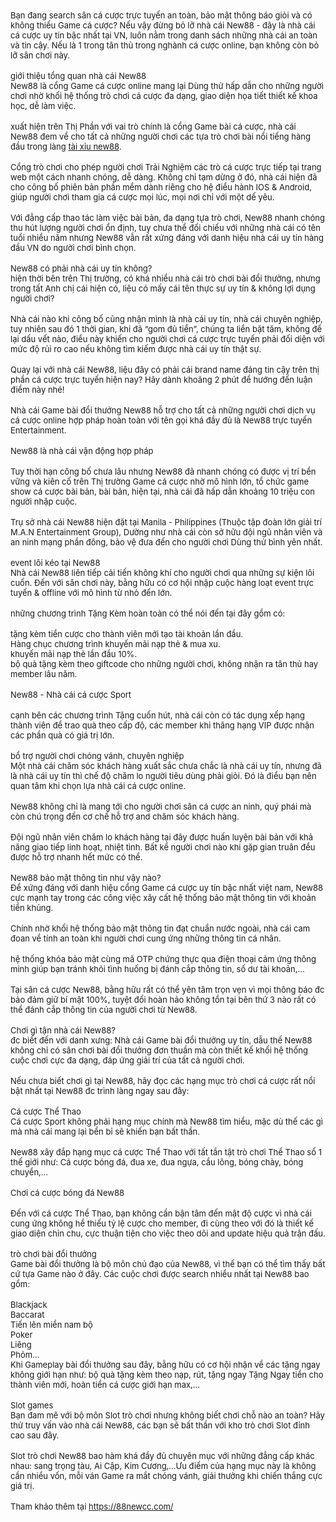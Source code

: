 <div><span style="font-size:13px">Bạn đang search sân cá cược trực tuyến an toàn, bảo mật thông báo giỏi và có không thiếu Game cá cược? Nếu vậy đừng bỏ lỡ nhà cái New88 - đây là nhà cái cá cược uy tín bậc nhất tại VN, luôn nằm trong danh sách những nhà cái an toàn và tin cậy. Nếu là 1 trong tân thủ trong nghành cá cược online, bạn không còn bỏ lỡ sân chơi này.</span></div>

<div>&nbsp;</div>

<div><span style="font-size:13px">giới thiệu tổng quan nhà cái New88</span></div>

<div><span style="font-size:13px">New88 là cổng Game cá cược online mang lại Dùng thử hấp dẫn cho những người chơi nhờ khối hệ thống trò chơi cá cược đa dạng, giao diện họa tiết thiết kế khoa học, dễ làm việc.</span></div>

<div>&nbsp;</div>

<div><span style="font-size:13px">xuất hiện trên Thị Phần với vai trò chính là cổng Game bài cá cược, nhà cái New88 đem về cho tất cả những người chơi các tựa trò chơi bài nổi tiếng hàng đầu trong làng <a href="https://88newcc.com/tai-xiu-new88/">tài xỉu new88</a>.</span></div>

<div>&nbsp;</div>

<div><span style="font-size:13px">Cổng trò chơi cho phép người chơi Trải Nghiệm các trò cá cược trực tiếp tại trang web một cách nhanh chóng, dễ dàng. Không chỉ tạm dừng ở đó, nhà cái hiện đã cho công bố phiên bản phần mềm dành riêng cho hệ điều hành IOS &amp; Android, giúp người chơi tham gia cá cược mọi lúc, mọi nơi chỉ với một dế yêu.</span></div>

<div>&nbsp;</div>

<div><span style="font-size:13px">Với đẳng cấp thao tác làm việc bài bản, đa dạng tựa trò chơi, New88 nhanh chóng thu hút lượng người chơi ổn định, tuy chưa thể đối chiếu với những nhà cái có tên tuổi nhiều năm nhưng New88 vẫn rất xứng đáng với danh hiệu nhà cái uy tín hàng đầu VN do người chơi bình chọn.</span></div>

<div>&nbsp;</div>

<div><span style="font-size:13px">New88 có phải nhà cái uy tín không?</span></div>

<div><span style="font-size:13px">hiện thời bên trên Thị trường, có khá nhiều nhà cái trò chơi bài đổi thưởng, nhưng trong tất Anh chị cái hiện có, liệu có mấy cái tên thực sự uy tín &amp; không lợi dụng người chơi?</span></div>

<div>&nbsp;</div>

<div><span style="font-size:13px">Nhà cái nào khi công bố cũng nhận mình là nhà cái uy tín, nhà cái chuyên nghiệp, tuy nhiên sau đó 1 thời gian, khi đã &ldquo;gom đủ tiền&rdquo;, chúng ta liền bặt tăm, không để lại dấu vết nào, điều này khiến cho người chơi cá cược trực tuyến phải đối diện với mức độ rủi ro cao nếu không tìm kiếm được nhà cái uy tín thật sự.</span></div>

<div>&nbsp;</div>

<div><span style="font-size:13px">Quay lại với nhà cái New88, liệu đây có phải cái brand name đáng tin cậy trên thị phần cá cược trực tuyến hiện nay? Hãy dành khoảng 2 phút để hướng đến luận điểm này nhé!</span></div>

<div>&nbsp;</div>

<div><span style="font-size:13px">Nhà cái Game bài đổi thưởng New88 hỗ trợ cho tất cả những người chơi dịch vụ cá cược online hợp pháp hoàn toàn với tên gọi khá đầy đủ là New88 trực tuyến Entertainment.</span></div>

<div>&nbsp;</div>

<div><span style="font-size:13px">New88 là nhà cái vận động hợp pháp</span></div>

<div>&nbsp;</div>

<div><span style="font-size:13px">Tuy thời hạn công bố chưa lâu nhưng New88 đã nhanh chóng có được vị trí bền vững và kiên cố trên Thị trường Game cá cược nhờ mô hình lớn, tổ chức game show cá cược bài bản, bài bản, hiện tại, nhà cái đã hấp dẫn khoảng 10 triệu con người nhập cuộc.</span></div>

<div>&nbsp;</div>

<div><span style="font-size:13px">Trụ sở nhà cái New88 hiện đặt tại Manila - Philippines (Thuộc tập đoàn lớn giải trí M.A.N Entertainment Group), Dường như nhà cái còn sở hữu đội ngũ nhân viên và an ninh mạng phần đông, bảo vệ đưa đến cho người chơi Dùng thử bình yên nhất.</span></div>

<div>&nbsp;</div>

<div><span style="font-size:13px">event lôi kéo tại New88</span></div>

<div><span style="font-size:13px">Nhà cái New88 liên tiếp cải tiến không khí cho người chơi qua những sự kiện lôi cuốn. Đến với sân chơi này, bằng hữu có cơ hội nhập cuộc hàng loạt event trực tuyến &amp; offline với mô hình từ nhỏ đến lớn.</span></div>

<div>&nbsp;</div>

<div><span style="font-size:13px">những chương trình Tặng Kèm hoàn toàn có thể nói đến tại đây gồm có:</span></div>

<div>&nbsp;</div>

<div><span style="font-size:13px">tặng kèm tiền cược cho thành viên mới tạo tài khoản lần đầu.</span></div>

<div><span style="font-size:13px">Hàng chục chương trình khuyến mãi nạp thẻ &amp; mua xu.</span></div>

<div><span style="font-size:13px">khuyến mãi nạp thẻ lần đầu 10%.</span></div>

<div><span style="font-size:13px">bộ quà tặng kèm theo giftcode cho những người chơi, không nhận ra tân thủ hay member lâu năm.</span></div>

<div>&nbsp;</div>

<div><span style="font-size:13px">New88 - Nhà cái cá cược Sport</span></div>

<div>&nbsp;</div>

<div><span style="font-size:13px">cạnh bên các chương trình Tặng cuốn hút, nhà cái còn có tác dụng xếp hạng thành viên để trao quà theo cấp độ, các member khi thăng hạng VIP được nhận các phần quà có giá trị lớn.</span></div>

<div>&nbsp;</div>

<div><span style="font-size:13px">bổ trợ người chơi chóng vánh, chuyên nghiệp</span></div>

<div><span style="font-size:13px">Một nhà cái chăm sóc khách hàng xuất sắc chưa chắc là nhà cái uy tín, nhưng đã là nhà cái uy tín thì chế độ chăm lo người tiêu dùng phải giỏi. Đó là điều bạn nên quan tâm khi chọn lựa nhà cái cá cược online.</span></div>

<div>&nbsp;</div>

<div><span style="font-size:13px">New88 không chỉ là mang tới cho người chơi sân cá cược an ninh, quý phái mà còn chú trọng đến cơ chế hỗ trợ and chăm sóc khách hàng.</span></div>

<div>&nbsp;</div>

<div><span style="font-size:13px">Đội ngũ nhân viên chăm lo khách hàng tại đây được huấn luyện bài bản với khả năng giao tiếp linh hoạt, nhiệt tình. Bất kể người chơi nào khi gặp gian truân đều được hỗ trợ nhanh hết mức có thể.</span></div>

<div>&nbsp;</div>

<div><span style="font-size:13px">New88 bảo mật thông tin như vậy nào?</span></div>

<div><span style="font-size:13px">Để xứng đáng với danh hiệu cổng Game cá cược uy tín bậc nhất việt nam, New88 cực mạnh tay trong các công việc xây cất hệ thống bảo mật thông tin với khoản tiền khủng.</span></div>

<div>&nbsp;</div>

<div><span style="font-size:13px">Chính nhờ khối hệ thống bảo mật thông tin đạt chuẩn nước ngoài, nhà cái cam đoan về tính an toàn khi người chơi cung ứng những thông tin cá nhân.</span></div>

<div>&nbsp;</div>

<div><span style="font-size:13px">hệ thống khóa bảo mật cùng mã OTP chứng thực qua điện thoại cảm ứng thông minh giúp bạn tránh khỏi tình huống bị đánh cắp thông tin, số dư tài khoản,...</span></div>

<div>&nbsp;</div>

<div><span style="font-size:13px">Tại sân cá cược New88, bằng hữu rất có thể yên tâm trọn vẹn vì mọi thông báo đc bảo đảm giữ bí mật 100%, tuyệt đối hoàn hảo không tồn tại bên thứ 3 nào rất có thể đánh cắp thông tin của người chơi từ New88.</span></div>

<div>&nbsp;</div>

<div><span style="font-size:13px">Chơi gì tận nhà cái New88?</span></div>

<div><span style="font-size:13px">đc biết đến với danh xưng: Nhà cái Game bài đổi thưởng uy tín, dẫu thế New88 không chỉ có sân chơi bài đổi thưởng đơn thuần mà còn thiết kế khối hệ thống cuộc chơi cực đa dạng, đáp ứng giải trí của tất cả người chơi.</span></div>

<div>&nbsp;</div>

<div><span style="font-size:13px">Nếu chưa biết chơi gì tại New88, hãy đọc các hạng mục trò chơi cá cược rất nổi bật nhất tại New88 đc trình làng ngay sau đây:</span></div>

<div>&nbsp;</div>

<div><span style="font-size:13px">Cá cược Thể Thao</span></div>

<div><span style="font-size:13px">Cá cược Sport không phải hạng mục chính mà New88 tìm hiểu, mặc dù thế các gì mà nhà cái mang lại bền bỉ sẽ khiến bạn bất thần.</span></div>

<div>&nbsp;</div>

<div><span style="font-size:13px">New88 xây đắp hạng mục cá cược Thể Thao với tất tần tật trò chơi Thể Thao số 1 thế giới như: Cá cược bóng đá, đua xe, đua ngựa, cầu lông, bóng chày, bóng chuyền,...</span></div>

<div>&nbsp;</div>

<div><span style="font-size:13px">Chơi cá cược bóng đá New88</span></div>

<div>&nbsp;</div>

<div><span style="font-size:13px">Đến với cá cược Thể Thao, bạn không cần bận tâm đến mật độ cược vì nhà cái cung ứng không hề thiếu tỷ lệ cược cho member, đi cùng theo với đó là thiết kế giao diện chỉn chu, cực thuận tiện cho việc theo dõi and update hiệu quả trận đấu.</span></div>

<div>&nbsp;</div>

<div><span style="font-size:13px">trò chơi bài đổi thưởng</span></div>

<div><span style="font-size:13px">Game bài đổi thưởng là bộ môn chủ đạo của New88, vì thế bạn có thể tìm thấy bất cứ tựa Game nào ở đây. Các cuộc chơi được search nhiều nhất tại New88 bao gồm:</span></div>

<div>&nbsp;</div>

<div><span style="font-size:13px">Blackjack</span></div>

<div><span style="font-size:13px">Baccarat</span></div>

<div><span style="font-size:13px">Tiến lên miền nam bộ</span></div>

<div><span style="font-size:13px">Poker</span></div>

<div><span style="font-size:13px">Liêng</span></div>

<div><span style="font-size:13px">Phỏm&hellip;</span></div>

<div><span style="font-size:13px">Khi Gameplay bài đổi thưởng sau đây, bằng hữu có cơ hội nhận về các tặng ngay không giới hạn như: bộ quà tặng kèm theo nạp, rút, tặng ngay Tặng Ngay tiền cho thành viên mới, hoàn tiền cá cược giới hạn max,&hellip;</span></div>

<div>&nbsp;</div>

<div><span style="font-size:13px">Slot games</span></div>

<div><span style="font-size:13px">Bạn đam mê với bộ môn Slot trò chơi nhưng không biết chơi chỗ nào an toàn? Hãy thử truy vấn vào nhà cái New88, các bạn sẽ bất thần với kho trò chơi Slot đỉnh cao sau đây.</span></div>

<div>&nbsp;</div>

<div><span style="font-size:13px">Slot trò chơi New88 bao hàm khá đầy đủ chuyên mục với những đẳng cấp khác nhau: sang trọng tàu, Ai Cập, Kim Cương,...Ưu điểm của hạng mục này là không cần nhiều vốn, mỗi ván Game ra mắt chóng vánh, giải thưởng khi chiến thắng cực giá trị.</span></div>

<div>&nbsp;</div>

<div><span style="font-size:13px">Tham khảo thêm tại&nbsp;<a href="https://88newcc.com/">https://88newcc.com/</a></span></div>
